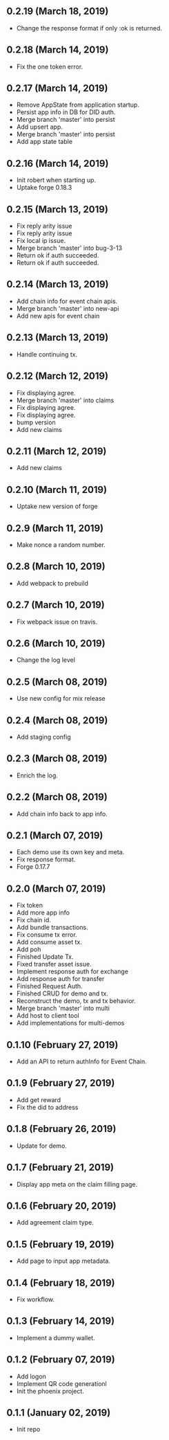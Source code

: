 ## 0.2.19 (March 18, 2019)
  - Change the response format if only :ok is returned.

## 0.2.18 (March 14, 2019)
  - Fix the one token error.

## 0.2.17 (March 14, 2019)
  - Remove AppState from application startup.
  - Persist app info in DB for DID auth.
  - Merge branch 'master' into persist
  - Add upsert app.
  - Merge branch 'master' into persist
  - Add app state table

## 0.2.16 (March 14, 2019)
  - Init robert when starting up.
  - Uptake forge 0.18.3

## 0.2.15 (March 13, 2019)
  - Fix reply arity issue
  - Fix reply arity issue
  - Fix local ip issue.
  - Merge branch 'master' into bug-3-13
  - Return ok if auth succeeded.
  - Return ok if auth succeeded.

## 0.2.14 (March 13, 2019)
  - Add chain info for event chain apis.
  - Merge branch 'master' into new-api
  - Add new apis for event chain

## 0.2.13 (March 13, 2019)
  - Handle continuing tx.

## 0.2.12 (March 12, 2019)
  - Fix displaying agree.
  - Merge branch 'master' into claims
  - Fix displaying agree.
  - Fix displaying agree.
  - bump version
  - Add new claims

## 0.2.11 (March 12, 2019)
  - Add new claims

## 0.2.10 (March 11, 2019)
  - Uptake new version of forge

## 0.2.9 (March 11, 2019)
  - Make nonce a random number.

## 0.2.8 (March 10, 2019)
  - Add webpack to prebuild

## 0.2.7 (March 10, 2019)
  - Fix webpack issue on travis.

## 0.2.6 (March 10, 2019)
  - Change the log level

## 0.2.5 (March 08, 2019)
  - Use new config for mix release

## 0.2.4 (March 08, 2019)
  - Add staging config

## 0.2.3 (March 08, 2019)
  - Enrich the log.

## 0.2.2 (March 08, 2019)
  - Add chain info back to app info.

## 0.2.1 (March 07, 2019)
  - Each demo use its own key and meta.
  - Fix response format.
  - Forge 0.17.7

## 0.2.0 (March 07, 2019)
  - Fix token
  - Add more app info
  - Fix chain id.
  - Add bundle transactions.
  - Fix consume tx error.
  - Add consume asset tx.
  - Add poh
  - Finished Update Tx.
  - Fixed transfer asset issue.
  - Implement response auth for exchange
  - Add response auth for transfer
  - Finished Request Auth.
  - Finished CRUD for demo and tx.
  - Reconstruct the demo, tx and tx behavior.
  - Merge branch 'master' into multi
  - Add host to client tool
  - Add implementations for multi-demos

## 0.1.10 (February 27, 2019)
  - Add an API to return authInfo for Event Chain.

## 0.1.9 (February 27, 2019)
  - Add get reward
  - Fix the did to address

## 0.1.8 (February 26, 2019)
  - Update for demo.

## 0.1.7 (February 21, 2019)
 - Display app meta on the claim filling page.

## 0.1.6 (February 20, 2019)
 - Add agreement claim type.

## 0.1.5 (February 19, 2019)
  - Add page to input app metadata.

## 0.1.4 (February 18, 2019)
  - Fix workflow.

## 0.1.3 (February 14, 2019)
  - Implement a dummy wallet.

## 0.1.2 (February 07, 2019)
  - Add logon
  - Implement QR code generationl
  - Init the phoenix project.

## 0.1.1 (January 02, 2019)
- Init repo